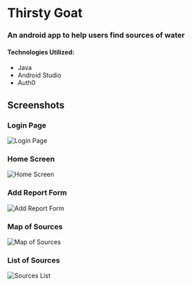 # Thirsty Goat

### An android app to help users find sources of water

#### Technologies Utilized:
* Java
* Android Studio
* Auth0

## Screenshots
### Login Page
![Login Page](https://github.com/bengeier/ThirstyGoat/blob/master/Images/LogIn.png "Login Page")
### Home Screen
![Home Screen](https://github.com/bengeier/ThirstyGoat/blob/master/Images/Home.png "Home Screen")
### Add Report Form
![Add Report Form](https://github.com/bengeier/ThirstyGoat/blob/master/Images/AddReport.png "Add Report Form")
### Map of Sources
![Map of Sources](https://github.com/bengeier/ThirstyGoat/blob/master/Images/Map.png "Map of Sources")
### List of Sources
![Sources List](https://github.com/bengeier/ThirstyGoat/blob/master/Images/SourceList.png "Sources List")
